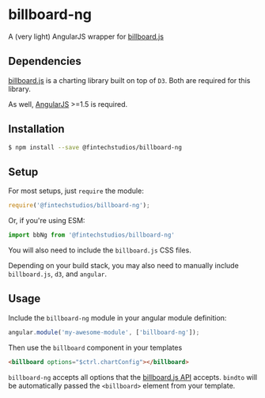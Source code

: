# billboard-ng
A (very light) AngularJS wrapper for [billboard.js](https://naver.github.io/billboard.js/)

## Dependencies
[billboard.js](https://github.com/naver/billboard.js) is a charting library built on top of `D3`. Both are required
for this library.

As well, [AngularJS](https://angularjs.org/) >=1.5 is required.


## Installation
```sh
$ npm install --save @fintechstudios/billboard-ng
```


## Setup
For most setups, just `require` the module:
```js
require('@fintechstudios/billboard-ng');
```

Or, if you're using ESM:
```js
import bbNg from '@fintechstudios/billboard-ng'
```

You will also need to include the `billboard.js` CSS files.

Depending on your build stack, you may also need to manually include `billboard.js`, `d3`, and `angular`.


## Usage
Include the `billboard-ng` module in your angular module definition:
```js
angular.module('my-awesome-module', ['billboard-ng']);
```

Then use the `billboard` component in your templates
```html
<billboard options="$ctrl.chartConfig"></billboard>
```

`billboard-ng` accepts all options that the [billboard.js API](https://naver.github.io/billboard.js/release/latest/doc/)
accepts. `bindto` will be automatically passed the `<billboard>` element from your template.